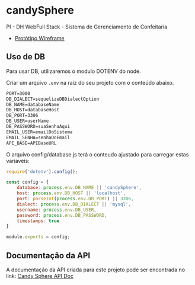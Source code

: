 # candySphere
PI - DH WebFull Stack - Sistema de Gerenciamento de Confeitaria

* [Protótipo Wireframe](https://www.figma.com/proto/MVsNgBtMtqjBIPfFQsv8wF/prototype?scaling=min-zoom&node-id=75%3A77)

## Uso de DB

Para usar DB, utilizaremos o modulo DOTENV do node.

Criar um arquivo `.env` na raiz do seu projeto com o conteúdo abaixo.

```txt
PORT=3000
DB_DIALECT=sequelizeDBDialectOption
DB_NAME=databaseName
DB_HOST=databaseHost
DB_PORT=3306
DB_USER=userName
DB_PASSWORD=suaSenhaAqui
EMAIL_USER=emailDoSistema
EMAIL_SENHA=senhaDoEmail
API_BASE=APIBaseURL
```

O arquivo config/database.js terá o conteudo ajustado para carregar estas variaveis:

```js
require('dotenv').config();

const config = {
    database: process.env.DB_NAME || 'candySphere',
    host: process.env.DB_HOST || 'localhost',
    port: parseInt(process.env.DB_PORT) || 3306,
    dialect: process.env.DB_DIALECT || 'mysql',
    username: process.env.DB_USER,
    password: process.env.DB_PASSWORD,
    timestamps: true
}

module.exports = config;
```

## Documentação da API

A documentação da API criada para este projeto pode ser encontrada no link: [Candy Sphere API Doc](https://app.swaggerhub.com/apis-docs/rastapf/candy-sphere/0.1.0)
